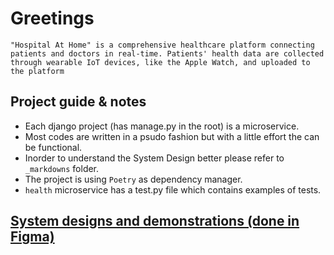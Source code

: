 # Greetings

	"Hospital At Home" is a comprehensive healthcare platform connecting patients and doctors in real-time. Patients' health data are collected through wearable IoT devices, like the Apple Watch, and uploaded to the platform

## Project guide & notes

- Each django project (has manage.py in the root) is a microservice.
- Most codes are written in a psudo fashion but with a little effort the can be functional.
- Inorder to understand the System Design better please refer to `_markdowns` folder.
- The project is using `Poetry` as dependency manager.
- `health` microservice has a test.py file which contains examples of tests.


## [System designs and demonstrations (done in Figma)](https://www.figma.com/file/1H1Kw3dRliY3vjw5aIcKDw/Untitled?type=whiteboard&node-id=0-1&t=PpBVnurcXJnrN7Eo-0)
